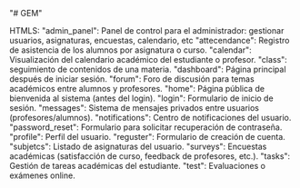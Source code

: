 "# GEM" 

HTMLS:
"admin_panel": Panel de control para el administrador: gestionar usuarios, asignaturas, encuestas, calendario, etc
"attecendance": Registro de asistencia de los alumnos por asignatura o curso.
"calendar": Visualización del calendario académico del estudiante o profesor.
"class": seguimiento de contenidos de una materia.
"dashboard": Página principal después de iniciar sesión.
"forum": Foro de discusión para temas académicos entre alumnos y profesores.
"home": Página pública de bienvenida al sistema (antes del login).
"login": Formulario de inicio de sesión.
"messages": Sistema de mensajes privados entre usuarios (profesores/alumnos).
"notifications": Centro de notificaciones del usuario.
"password_reset": Formulario para solicitar recuperación de contraseña.
"profile": Perfil del usuario.
"reguster": Formulario de creación de cuenta.
"subjetcs": Listado de asignaturas del usuario.
"surveys": Encuestas académicas (satisfacción de curso, feedback de profesores, etc.).
"tasks": Gestión de tareas académicas del estudiante.
"test": Evaluaciones o exámenes online.
